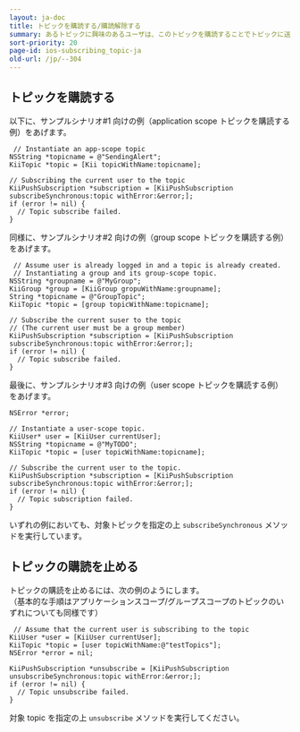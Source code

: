 ```yaml
---
layout: ja-doc
title: トピックを購読する/購読解除する
summary: あるトピックに興味のあるユーザは、このトピックを購読することでトピックに送信されたプッシュメッセージを受け取ることができるようになります。また、トピックの購読を止めることで、プッシュメッセージの受信を止めることができます。
sort-priority: 20
page-id: ios-subscribing_topic-ja
old-url: /jp/--304
---
```

## トピックを購読する

以下に、サンプルシナリオ#1 向けの例（application scope トピックを購読する例）をあげます。

```objc
 // Instantiate an app-scope topic
NSString *topicname = @"SendingAlert";
KiiTopic *topic = [Kii topicWithName:topicname];

// Subscribing the current user to the topic
KiiPushSubscription *subscription = [KiiPushSubscription subscribeSynchronous:topic withError:&error;];
if (error != nil) {
  // Topic subscribe failed.
}
```

同様に、サンプルシナリオ#2 向けの例（group scope トピックを購読する例）をあげます。

```objc
 // Assume user is already logged in and a topic is already created.
 // Instantiating a group and its group-scope topic.
NSString *groupname = @"MyGroup";
KiiGroup *group = [KiiGroup gropuWithName:groupname];
String *topicname = @"GroupTopic";
KiiTopic *topic = [group topicWithName:topicname];

// Subscribe the current suser to the topic
// (The current user must be a group member)
KiiPushSubscription *subscription = [KiiPushSubscription subscribeSynchronous:topic withError:&error;];
if (error != nil) {
  // Topic subscribe failed.
}
```

最後に、サンプルシナリオ#3 向けの例（user scope トピックを購読する例）をあげます。

```objc
NSError *error;

// Instantiate a user-scope topic.
KiiUser* user = [KiiUser currentUser];
NSString *topicname = @"MyTODO";
KiiTopic *topic = [user topicWithName:topicname];

// Subscribe the current user to the topic.
KiiPushSubscription *subscription = [KiiPushSubscription subscribeSynchronous:topic withError:&error;];
if (error != nil) {
  // Topic subscription failed.
}
```

いずれの例においても、対象トピックを指定の上 `subscribeSynchronous` メソッドを実行しています。


## トピックの購読を止める

トピックの購読を止めるには、次の例のようにします。  
（基本的な手順はアプリケーションスコープ/グループスコープのトピックのいずれについても同様です）

```objc
 // Assume that the current user is subscribing to the topic
KiiUser *user = [KiiUser currentUser];
KiiTopic *topic = [user topicWithName:@"testTopics"];
NSError *error = nil;

KiiPushSubscription *unsubscribe = [KiiPushSubscription unsubscribeSynchronous:topic withError:&error;];
if (error != nil) {
  // Topic unsubscribe failed.
}
```

対象 topic を指定の上 `unsubscribe` メソッドを実行してください。


